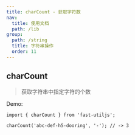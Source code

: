 ```yaml
---
title: charCount - 获取字符数
nav:
  title: 使用文档
  path: /lib
group:
  path: /string
  title: 字符串操作
  order: 11
---
```


## charCount

> 获取字符串中指定字符的个数

Demo:

```tsx | pure
import { charCount } from 'fast-utiljs';

charCount('abc-def-h5-dooring', '-'); // -> 3
```

